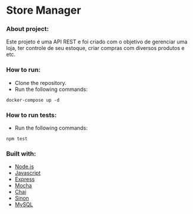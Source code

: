# Store Manager
### About project:
Este projeto é uma API REST e foi criado com o objetivo de gerenciar uma loja, ter controle de seu estoque, criar compras com diversos produtos e etc.
### How to run:
- Clone the repository.
- Run the following commands:
```
docker-compose up -d
```
### How to run tests:
- Run the following commands:
```
npm test
```
### Built with:
- [Node.js](https://nodejs.org/en/)
- [Javascript](https://developer.mozilla.org/pt-BR/docs/Web/JavaScript)
- [Express](https://expressjs.com/pt-br/)
- [Mocha](https://mochajs.org/)
- [Chai](https://www.chaijs.com/)
- [Sinon](https://sinonjs.org/)
- [MySQL](https://www.mysql.com/)

